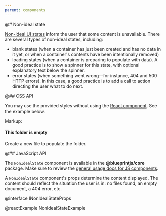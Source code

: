 ```yaml
---
parent: components
---
```


@# Non-ideal state

[Non-ideal UI states](https://github.com/palantir/blueprint/wiki/Non-ideal-UI-states)
inform the user that some content is unavailable. There are several types of non-ideal states,
including:

* blank states (when a container has just been created and has no data in it yet,
or when a container's contents have been intentionally removed)
* loading states (when a container is preparing to populate with data).
A good practice is to show a spinner for this state, with optional explanatory text
below the spinner.
* error states (when something went wrong&mdash;for instance, 404 and 500 HTTP errors).
In this case, a good practice is to add a call to action directing the user what to do next.

@## CSS API

You may use the provided styles without using the [React component](#components.nonidealstate.js).
See the example below.

Markup:
<div class="pt-non-ideal-state">
<div class="pt-non-ideal-state-visual pt-non-ideal-state-icon">
<span class="pt-icon pt-icon-folder-open"></span>
</div>
<h4 class="pt-non-ideal-state-title">This folder is empty</h4>
<div class="pt-non-ideal-state-description">
Create a new file to populate the folder.
</div>
</div>

@## JavaScript API

The `NonIdealState` component is available in the __@blueprintjs/core__ package.
Make sure to review the [general usage docs for JS components](#components.usage).

A `NonIdealState` component's props determine the content displayed. The content should
reflect the situation the user is in: no files found, an empty document, a 404 error, etc.

@interface INonIdealStateProps

@reactExample NonIdealStateExample
